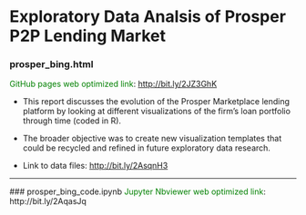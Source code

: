 # Exploratory Data Analsis of Prosper P2P Lending Market

### prosper_bing.html
<font color = 'green'>GitHub pages web optimized link</font>: http://bit.ly/2JZ3GhK

* This report discusses the evolution of the Prosper Marketplace lending platform by looking at  different visualizations of the firm’s loan portfolio through time (coded in R).  

* The broader objective was to create new visualization templates that could be recycled and refined in future exploratory data research. 

* Link to data files: http://bit.ly/2AsqnH3

<hr>
### prosper_bing_code.ipynb 
<font color = 'green'>Jupyter Nbviewer web optimized link</font>: http://bit.ly/2AqasJq


